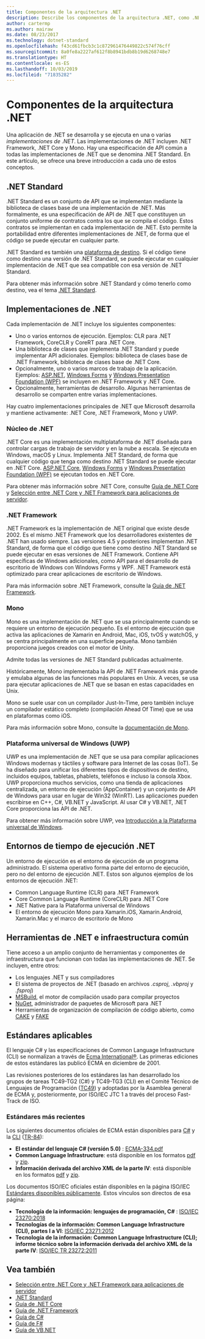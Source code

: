 ```yaml
---
title: Componentes de la arquitectura .NET
description: Describe los componentes de la arquitectura .NET, como .NET Standard, las implementaciones de .NET, los entornos de ejecución de .NET y las herramientas.
author: cartermp
ms.author: mairaw
ms.date: 08/23/2017
ms.technology: dotnet-standard
ms.openlocfilehash: f43cd61fbcb3c1c872961476449822c574f76cff
ms.sourcegitcommit: 8a0fe8a2227af612f8b8941bdb8b19d6268748e7
ms.translationtype: HT
ms.contentlocale: es-ES
ms.lasthandoff: 10/03/2019
ms.locfileid: "71835282"
---
```

# <a name="net-architectural-components"></a>Componentes de la arquitectura .NET

Una aplicación de .NET se desarrolla y se ejecuta en una o varias *implementaciones de .NET*.  Las implementaciones de .NET incluyen .NET Framework, .NET Core y Mono. Hay una especificación de API común a todas las implementaciones de .NET que se denomina .NET Standard. En este artículo, se ofrece una breve introducción a cada uno de estos conceptos.

## <a name="net-standard"></a>.NET Standard

.NET Standard es un conjunto de API que se implementan mediante la biblioteca de clases base de una implementación de .NET. Más formalmente, es una especificación de API de .NET que constituyen un conjunto uniforme de contratos contra los que se compila el código. Estos contratos se implementan en cada implementación de .NET. Esto permite la portabilidad entre diferentes implementaciones de .NET, de forma que el código se puede ejecutar en cualquier parte.

.NET Standard es también una [plataforma de destino](glossary.md#target-framework). Si el código tiene como destino una versión de .NET Standard, se puede ejecutar en cualquier implementación de .NET que sea compatible con esa versión de .NET Standard.

Para obtener más información sobre .NET Standard y cómo tenerlo como destino, vea el tema [.NET Standard](net-standard.md).

## <a name="net-implementations"></a>Implementaciones de .NET

Cada implementación de .NET incluye los siguientes componentes:

- Uno o varios entornos de ejecución. Ejemplos: CLR para .NET Framework, CoreCLR y CoreRT para .NET Core.
- Una biblioteca de clases que implementa .NET Standard y puede implementar API adicionales. Ejemplos: biblioteca de clases base de .NET Framework, biblioteca de clases base de .NET Core.
- Opcionalmente, uno o varios marcos de trabajo de la aplicación. Ejemplos: [ASP.NET](https://www.asp.net/), [Windows Forms](../framework/winforms/windows-forms-overview.md) y [Windows Presentation Foundation (WPF)](../framework/wpf/index.md) se incluyen en .NET Framework y .NET Core.
- Opcionalmente, herramientas de desarrollo. Algunas herramientas de desarrollo se comparten entre varias implementaciones.

Hay cuatro implementaciones principales de .NET que Microsoft desarrolla y mantiene activamente: .NET Core, .NET Framework, Mono y UWP.

### <a name="net-core"></a>Núcleo de .NET

.NET Core es una implementación multiplataforma de .NET diseñada para controlar cargas de trabajo de servidor y en la nube a escala. Se ejecuta en Windows, macOS y Linux. Implementa .NET Standard, de forma que cualquier código que tenga como destino .NET Standard se puede ejecutar en .NET Core. [ASP.NET Core](https://dotnet.microsoft.com/learn/aspnet/what-is-aspnet-core), [Windows Forms](../framework/winforms/windows-forms-overview.md) y [Windows Presentation Foundation (WPF)](../framework/wpf/index.md) se ejecutan todos en .NET Core.

Para obtener más información sobre .NET Core, consulte [Guía de .NET Core](../core/index.md) y [Selección entre .NET Core y .NET Framework para aplicaciones de servidor](choosing-core-framework-server.md).

### <a name="net-framework"></a>.NET Framework

.NET Framework es la implementación de .NET original que existe desde 2002. Es el mismo .NET Framework que los desarrolladores existentes de .NET han usado siempre. Las versiones 4.5 y posteriores implementan .NET Standard, de forma que el código que tiene como destino .NET Standard se puede ejecutar en esas versiones de .NET Framework. Contiene API específicas de Windows adicionales, como API para el desarrollo de escritorio de Windows con Windows Forms y WPF. .NET Framework está optimizado para crear aplicaciones de escritorio de Windows.

Para más información sobre .NET Framework, consulte la [Guía de .NET Framework](../framework/index.md).

### <a name="mono"></a>Mono

Mono es una implementación de .NET que se usa principalmente cuando se requiere un entorno de ejecución pequeño. Es el entorno de ejecución que activa las aplicaciones de Xamarin en Android, Mac, iOS, tvOS y watchOS, y se centra principalmente en una superficie pequeña. Mono también proporciona juegos creados con el motor de Unity.

Admite todas las versiones de .NET Standard publicadas actualmente.

Históricamente, Mono implementaba la API de .NET Framework más grande y emulaba algunas de las funciones más populares en Unix. A veces, se usa para ejecutar aplicaciones de .NET que se basan en estas capacidades en Unix.

Mono se suele usar con un compilador Just-In-Time, pero también incluye un compilador estático completo (compilación Ahead Of Time) que se usa en plataformas como iOS.

Para más información sobre Mono, consulte la [documentación de Mono](https://www.mono-project.com/docs/).

### <a name="universal-windows-platform-uwp"></a>Plataforma universal de Windows (UWP)

UWP es una implementación de .NET que se usa para compilar aplicaciones Windows modernas y táctiles y software para Internet de las cosas (IoT). Se ha diseñado para unificar los diferentes tipos de dispositivos de destino, incluidos equipos, tabletas, phablets, teléfonos e incluso la consola Xbox. UWP proporciona muchos servicios, como una tienda de aplicaciones centralizada, un entorno de ejecución (AppContainer) y un conjunto de API de Windows para usar en lugar de Win32 (WinRT). Las aplicaciones pueden escribirse en C++, C#, VB.NET y JavaScript. Al usar C# y VB.NET, .NET Core proporciona las API de .NET.

Para obtener más información sobre UWP, vea [Introducción a la Plataforma universal de Windows](/windows/uwp/get-started/universal-application-platform-guide).

## <a name="net-runtimes"></a>Entornos de tiempo de ejecución .NET

Un entorno de ejecución es el entorno de ejecución de un programa administrado. El sistema operativo forma parte del entorno de ejecución, pero no del entorno de ejecución .NET. Estos son algunos ejemplos de los entornos de ejecución .NET:

- Common Language Runtime (CLR) para .NET Framework
- Core Common Language Runtime (CoreCLR) para .NET Core
- .NET Native para la Plataforma universal de Windows 
- El entorno de ejecución Mono para Xamarin.iOS, Xamarin.Android, Xamarin.Mac y el marco de escritorio de Mono

## <a name="net-tooling-and-common-infrastructure"></a>Herramientas de .NET e infraestructura común

Tiene acceso a un amplio conjunto de herramientas y componentes de infraestructura que funcionan con todas las implementaciones de .NET. Se incluyen, entre otros:

- Los lenguajes .NET y sus compiladores
- El sistema de proyectos de .NET (basado en archivos *.csproj*, *.vbproj* y *.fsproj*)
- [MSBuild](/visualstudio/msbuild/msbuild), el motor de compilación usado para compilar proyectos
- [NuGet](/nuget/), administrador de paquetes de Microsoft para .NET
- Herramientas de organización de compilación de código abierto, como [CAKE](https://cakebuild.net/) y [FAKE](https://fake.build/)

## <a name="applicable-standards"></a>Estándares aplicables

El lenguaje C# y las especificaciones de Common Language Infrastructure (CLI) se normalizan a través de [Ecma International®](https://www.ecma-international.org/). Las primeras ediciones de estos estándares las publicó ECMA en diciembre de 2001.

Las revisiones posteriores de los estándares las han desarrollado los grupos de tareas TC49-TG2 (C#) y TC49-TG3 (CLI) en el Comité Técnico de Lenguajes de Programación ([TC49](https://www.ecma-international.org/memento/tc49.htm)) y adoptadas por la Asamblea general de ECMA y, posteriormente, por ISO/IEC JTC 1 a través del proceso Fast-Track de ISO.

### <a name="latest-standards"></a>Estándares más recientes

Los siguientes documentos oficiales de ECMA están disponibles para [C#](http://www.ecma-international.org/publications/standards/Ecma-334.htm) y la [CLI](http://www.ecma-international.org/publications/standards/Ecma-335.htm) ([TR-84](http://www.ecma-international.org/publications/techreports/E-TR-084.htm)):

- **El estándar del lenguaje C# (versión 5.0)** : [ECMA-334.pdf](https://www.ecma-international.org/publications/files/ECMA-ST/ECMA-334.pdf)
- **Common Language Infrastructure**: está disponible en los formatos [pdf](https://www.ecma-international.org/publications/files/ECMA-ST/ECMA-335.pdf) y [zip](https://www.ecma-international.org/publications/files/ECMA-ST/ECMA-335.zip).
- **Información derivada del archivo XML de la parte IV**: está disponible en los formatos [pdf](https://www.ecma-international.org/publications/files/ECMA-TR/ECMA%20TR-084.pdf) y [zip](https://www.ecma-international.org/publications/files/ECMA-TR/TR-084.zip).
 
Los documentos ISO/IEC oficiales están disponibles en la página ISO/IEC [Estándares disponibles públicamente](https://standards.iso.org/ittf/PubliclyAvailableStandards/). Estos vínculos son directos de esa página:

- **Tecnología de la información: lenguajes de programación, C#** : [ISO/IEC 23270:2018](https://standards.iso.org/ittf/PubliclyAvailableStandards/c075178_ISO_IEC_23270_2018.zip)
- **Tecnologías de la información: Common Language Infrastructure (CLI), partes I a VI**: [ISO/IEC 23271:2012](https://standards.iso.org/ittf/PubliclyAvailableStandards/c058046_ISO_IEC_23271_2012(E).zip)
- **Tecnología de la información: Common Language Infrastructure (CLI); informe técnico sobre la información derivada del archivo XML de la parte IV**: [ISO/IEC TR 23272:2011](https://standards.iso.org/ittf/PubliclyAvailableStandards/c057955_ISO_IEC_TR_23272_2011.zip)

## <a name="see-also"></a>Vea también

- [Selección entre .NET Core y .NET Framework para aplicaciones de servidor](choosing-core-framework-server.md)
- [.NET Standard](net-standard.md)
- [Guía de .NET Core](../core/index.md)
- [Guía de .NET Framework](../framework/index.md)
- [Guía de C#](../csharp/index.md)
- [Guía de F#](../fsharp/index.md)
- [Guía de VB.NET](../visual-basic/index.md)

